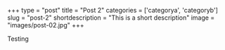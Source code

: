 +++
type = "post"
title = "Post 2"
categories = ['categorya', 'categoryb']
slug = "post-2"
shortdescription = "This is a short description"
image = "images/post-02.jpg"
+++

Testing
